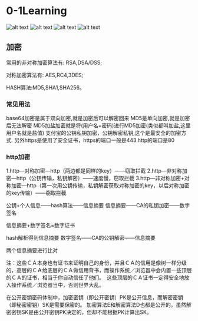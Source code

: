 # 0-1Learning

![alt text](../../static/common/svg/luoxiaosheng.svg "公众号")
![alt text](../../static/common/svg/luoxiaosheng_learning.svg "学习")
![alt text](../../static/common/svg/luoxiaosheng_wechat.svg "微信")
![alt text](../../static/common/svg/luoxiaosheng_gitee.svg "码云")

## 加密


常用的非对称加密算法有: RSA,DSA/DSS; 

对称加密算法有: AES,RC4,3DES; 

HASH算法:MD5,SHA1,SHA256。

### 常见用法
base64加密是属于双向加密,就是加密后可以解密回来
MD5是单向加密,就是加密后无法解密
MD5加盐加密就是将(用户名+密码)进行MD5加密(类似都叫加盐,这里用户名就是盐值)
支付宝的公钥私钥加密，公钥解密私钥,这个是最安全的加密方式.
另外https是使用了安全证书，https的端口一般是443.http的端口是80

### http加密
1.http—对称加密—http（两边都是同样的key）——窃取拦截
2.http—非对称加密—http（公钥传输，私钥解密）——速度慢，窃取拦截
3.http—非对称加密+对称加密—http（第一次用公钥传输，私钥解密获取对称加密的key，以后对称加密的key传输）——窃取拦截

公钥+个人信息——hash算法——信息摘要
信息摘要——CA的私钥加密——数字签名

信息摘要+数字签名=数字证书

hash解析得到信息摘要
数字签名——CA的公钥解密——信息摘要

两个信息摘要进行比对

注：这些ＣＡ本身也有证书来证明自己的身份，并且ＣＡ的信用是像树一样分级的，高层的ＣＡ给底层的ＣＡ做信用背书，而操作系统／浏览器中会内置一些顶层的ＣＡ的证书，相当于你自动信任了他们。　这些顶层的ＣＡ证书一定得安全地放入操作系统／浏览器当中，否则世界大乱。



在公开密钥密码体制中，加密密钥（即公开密钥）PK是公开信息，而解密密钥（即秘密密钥）SK是需要保密的。
加密算法E和解密算法D也都是公开的。虽然解密密钥SK是由公开密钥PK决定的，但却不能根据PK计算出SK。